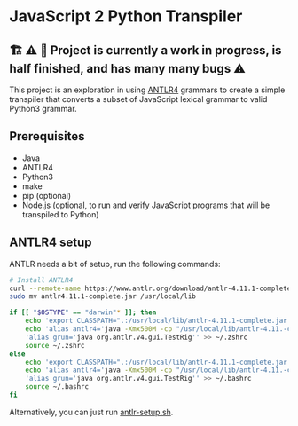 # JavaScript 2 Python Transpiler


## :building_construction: :warning: :construction: Project is currently a work in progress, is half finished, and has many many bugs :warning:

This project is an exploration in using [ANTLR4](https://antlr.org) grammars to create a simple transpiler that converts a subset of JavaScript lexical grammar to valid Python3 grammar.

## Prerequisites

- Java
- ANTLR4
- Python3
- make
- pip (optional)
- Node.js (optional, to run and verify JavaScript programs that will be transpiled to Python)

## ANTLR4 setup

ANTLR needs a bit of setup, run the following commands:

```bash
# Install ANTLR4
curl --remote-name https://www.antlr.org/download/antlr-4.11.1-complete.jar
sudo mv antlr4.11.1-complete.jar /usr/local/lib

if [[ "$OSTYPE" == "darwin"* ]]; then
    echo 'export CLASSPATH=".:/usr/local/lib/antlr-4.11.1-complete.jar:$CLASSPATH"' >> ~/.zprofile
    echo 'alias antlr4='java -Xmx500M -cp "/usr/local/lib/antlr-4.11.-complete.jar:$CLASSPATH" org.antlr.v4.Tool'' >> ~/.zshrc
    'alias grun='java org.antlr.v4.gui.TestRig'' >> ~/.zshrc
    source ~/.zshrc
else
    echo 'export CLASSPATH=".:/usr/local/lib/antlr-4.11.1-complete.jar:$CLASSPATH"' >> ~/.profile
    echo 'alias antlr4='java -Xmx500M -cp "/usr/local/lib/antlr-4.11.-complete.jar:$CLASSPATH" org.antlr.v4.Tool'' >> ~/.bashrc
    'alias grun='java org.antlr.v4.gui.TestRig'' >> ~/.bashrc
    source ~/.bashrc
fi
```

Alternatively, you can just run [antlr-setup.sh](antlr-setup.sh).
